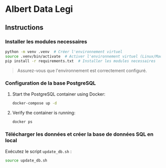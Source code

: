 # Albert Data Legi

## Instructions

### Installer les modules necessaires

```bash
python -m venv .venv  # Créer l'environnement virtuel
source .venv/bin/activate  # Activer l'environnement virtuel (Linux/Mac)
pip install -r requirements.txt  # Installer les modules necessaires
```

> Assurez-vous que l'environnement est correctement configuré.


### Configuration de la base PostgreSQL

1. Start the PostgreSQL container using Docker:
   ```bash
   docker-compose up -d
   ```

2. Verify the container is running:
   ```bash
   docker ps
   ```
### Télécharger les données et créer la base de données SQL en local

Exécutez le script `update_db.sh` :

```bash
source update_db.sh
```

